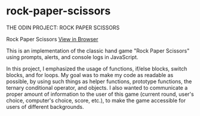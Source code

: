 # rock-paper-scissors

THE ODIN PROJECT: ROCK PAPER SCISSORS

Rock Paper Scissors [View in Browser](https://christian-ortega.github.io/rock-paper-scissors/)

This is an implementation of the classic hand game "Rock Paper Scissors" using prompts, alerts, and console logs in JavaScript.

In this project, I emphasized the usage of functions, if/else blocks, switch blocks, and for loops. My goal was to make my code as readable as possible, by using such things as helper functions, prototype functions, the ternary conditional operator, and objects. I also wanted to communicate a proper amount of information to the user of this game (current round, user's choice, computer's choice, score, etc.), to make the game accessible for users of different backgrounds. 
